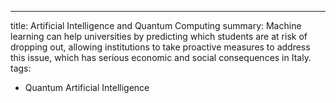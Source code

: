 ---
title: Artificial Intelligence and Quantum Computing
summary: Machine learning can help universities by predicting which students are at risk of dropping out, allowing institutions to take proactive measures to address this issue, which has serious economic and social consequences in Italy.
tags:
  - Quantum Artificial Intelligence